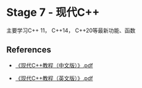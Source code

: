 # Stage 7 - 现代C++

主要学习C++ 11， C++14， C++20等最新功能、函数



## References

* [《现代C++教程（中文版）》.pdf](books/《现代C++教程（中文版）》.pdf)

* [《现代C++教程（英文版）》.pdf](books/《现代C++教程（英文版）》.pdf)

